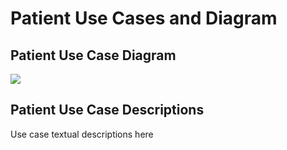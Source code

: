 # Patient Use Cases and Diagram #

## Patient Use Case Diagram ##

<div hidden>
  
@startuml patientUCD
left to right direction
actor "Patient" as p
rectangle "Mister ED" {
  usecase "Log in" as UC1
  usecase "Log out" as UC2
  usecase "Modify medical history" as UC3
  usecase "Edit profile" as UC4
  usecase "Modify emergency contact" as UC4.1
  usecase "Find nearest ED" as UC5
  usecase "See ED wait times" as UC6
  usecase "Undergo virtual triage" as UC7
  usecase "Contact emergency contact" as UC8
  usecase "View ED Queue" as UC9
  usecase "Front of ED Queue notification" as UC10
  usecase "Remove self from queue" as UC11
}
p --> UC1
p --> UC2
p --> UC3
p --> UC4
p --> UC4.1
p --> UC5
p --> UC6
p --> UC7
p --> UC8
p --> UC9
p --> UC10
p --> UC11
@enduml
  
</div>

![](patientUCD.svg)

## Patient Use Case Descriptions ##

Use case textual descriptions here
